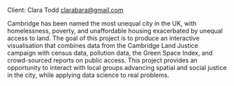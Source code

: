 Client: Clara Todd <clarabara@gmail.com>

Cambridge has been named the most unequal city in the UK, with
homelessness, poverty, and unaffordable housing exacerbated by unequal
access to land. The goal of this project is to produce an interactive
visualisation that combines data from the Cambridge Land Justice
campaign with census data, pollution data, the Green Space Index, and
crowd-sourced reports on public access. This project provides an
opportunity to interact with local groups advancing spatial and social
justice in the city, while applying data science to real problems.